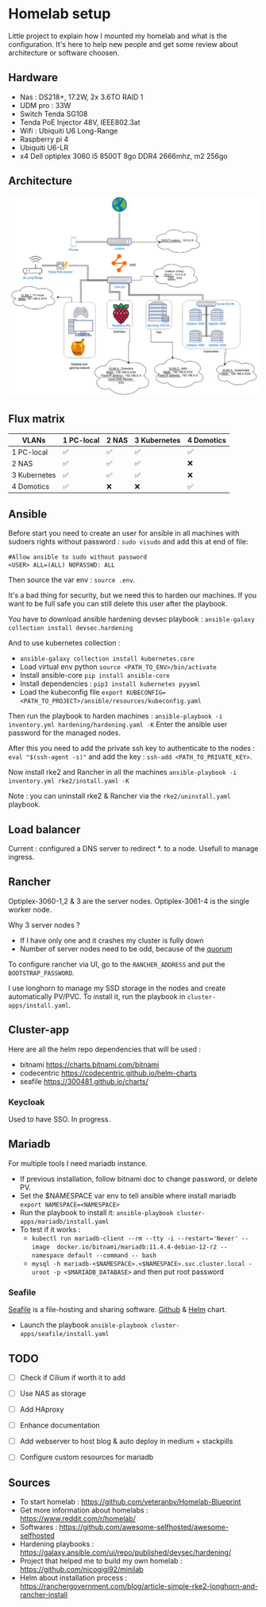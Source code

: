 # Homelab setup

Little project to explain how I mounted my homelab and what is the configuration.
It's here to help new people and get some review about architecture or software choosen.

## Hardware
- Nas : DS218+, 17.2W, 2x 3.6TO RAID 1
- UDM pro : 33W
- Switch Tenda SG108
- Tenda PoE Injector 48V, IEEE802.3at
- Wifi : Ubiquiti U6 Long-Range
- Raspberry pi 4
- Ubiquiti U6-LR
- x4 Dell optiplex 3060 i5 8500T 8go DDR4 2666mhz, m2 256go

## Architecture
![Alt text](images/Network_archi.drawio.png?raw=true "Network architecture")

## Flux matrix

| VLANs       | 1 PC-local | 2 NAS | 3 Kubernetes    | 4 Domotics  |
| ----        | ----       | ----  | ----            | ----        |
| 1 PC-local  | ✅          | ✅     | ✅            | ✅          |
| 2 NAS       | ✅          | ✅     | ✅            | ❌          |
| 3 Kubernetes| ✅          | ✅     | ✅            | ❌          |
| 4 Domotics  | ✅          | ❌     | ❌            | ✅          |


## Ansible
Before start you need to create an user for ansible in all machines with sudoers rights without password :
`sudo visudo` and add this at end of file: 
```
#Allow ansible to sudo without password
<USER> ALL=(ALL) NOPASSWD: ALL
```
Then source the var env : `source .env`.

It's a bad thing for security, but we need this to harden our machines.
If you want to be full safe you can still delete this user after the playbook.

You have to download ansible hardening devsec playbook :
`ansible-galaxy collection install devsec.hardening`

And to use kubernetes collection :
- `ansible-galaxy collection install kubernetes.core`
- Load virtual env python `source <PATH_TO_ENV>/bin/activate`
- Install ansible-core `pip install ansible-core`
- Install dependencies : `pip3 install kubernetes pyyaml`
- Load the kubeconfig file `export KUBECONFIG=<PATH_TO_PROJECT>/ansible/resources/kubeconfig.yaml`

Then run the playbook to harden machines :
`ansible-playbook -i inventory.yml hardening/hardening.yaml -K`
Enter the ansible user password for the managed nodes.

After this you need to add the private ssh key to authenticate to the nodes : `eval "$(ssh-agent -s)"` and add the key : `ssh-add <PATH_TO_PRIVATE_KEY>`.

Now install rke2 and Rancher in all the machines
`ansible-playbook -i inventory.yml rke2/install.yaml -K`

Note : you can uninstall rke2 & Rancher via the `rke2/uninstall.yaml` playbook.

## Load balancer

Current : configured a DNS server to redirect *.<DOMAIN> to a node. Usefull to manage ingress.

## Rancher
Optiplex-3060-1,2 & 3 are the server nodes.
Optiplex-3061-4 is the single worker node.

Why 3 server nodes ?
- If I have only one and it crashes my cluster is fully down
- Number of server nodes need to be odd, because of the [quorum](https://medium.com/@osmarrod18/decoding-quorum-in-kubernetes-a-journey-of-learning-4e5de1d30e2d)

To configure rancher via UI, go to the `RANCHER_ADDRESS` and put the `BOOTSTRAP_PASSWORD`. 

I use longhorn to manage my SSD storage in the nodes and create automatically PV/PVC.
To install it, run the playbook in `cluster-apps/install.yaml`.

## Cluster-app

Here are all the helm repo dependencies that will be used :
- bitnami                 https://charts.bitnami.com/bitnami       
- codecentric             https://codecentric.github.io/helm-charts
- seafile                 https://300481.github.io/charts/

### Keycloak
Used to have SSO.
In progress.

## Mariadb
For multiple tools I need mariadb instance.

* If previous installation, follow bitnami doc to change password, or delete PV.
* Set the $NAMESPACE var env to tell ansible where install mariadb `export NAMESPACE=<NAMESPACE>`
* Run the playbook to install it: `ansible-playbook cluster-apps/mariadb/install.yaml`
* To test if it works :
    - `kubectl run mariadb-client --rm --tty -i --restart='Never' --image  docker.io/bitnami/mariadb:11.4.4-debian-12-r2 --namespace default --command -- bash`
    - `mysql -h mariadb-<$NAMESPACE>.<$NAMESPACE>.svc.cluster.local -uroot -p <$MARIADB_DATABASE>` and then put root password


### Seafile
[Seafile](https://manual.seafile.com/latest/) is a file-hosting and sharing software.
[Github](https://github.com/300481/seafile-server) & [Helm](https://artifacthub.io/packages/helm/phybros-helm-charts/seafile) chart.

* Launch the playbook `ansible-playbook cluster-apps/seafile/install.yaml`


## TODO
- [ ] Check if Cilium if worth it to add
- [ ] Use NAS as storage
- [ ] Add HAproxy
- [ ] Enhance documentation
- [ ] Add webserver to host blog & auto deploy in medium + stackpills
- [ ] Configure custom resources for mariadb


## Sources
- To start homelab : https://github.com/veteranbv/Homelab-Blueprint
- Get more information about homelabs : https://www.reddit.com/r/homelab/
- Softwares : https://github.com/awesome-selfhosted/awesome-selfhosted
- Hardening playbooks : https://galaxy.ansible.com/ui/repo/published/devsec/hardening/
- Project that helped me to build my own homelab : https://github.com/nicogigi92/minilab
- Helm about installation process : https://ranchergovernment.com/blog/article-simple-rke2-longhorn-and-rancher-install